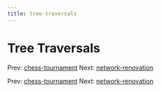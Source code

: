 ```yaml
---
title: tree-traversals
---
```




# Tree Traversals

Prev: [chess-tournament](chess-tournament.md)
Next:
[network-renovation](network-renovation.md)

Prev: [chess-tournament](chess-tournament.md)
Next:
[network-renovation](network-renovation.md)
